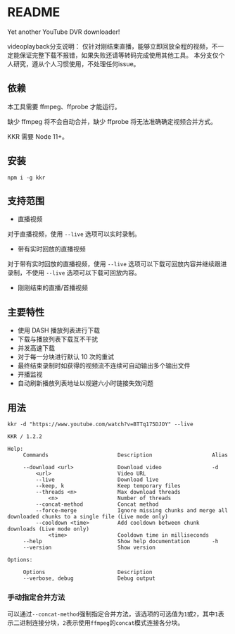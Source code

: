 # README

Yet another YouTube DVR downloader!

videoplayback分支说明：
仅针对刚结束直播，能够立即回放全程的视频，不一定能保证完整下载不报错，如果失败还请等转码完成使用其他工具。
本分支仅个人研究，遵从个人习惯使用，不处理任何issue。

## 依赖

本工具需要 ffmpeg、ffprobe 才能运行。

缺少 ffmpeg 将不会自动合并，缺少 ffprobe 将无法准确确定视频合并方式。

KKR 需要 Node 11+。

## 安装

`npm i -g kkr`

## 支持范围

-   直播视频

对于直播视频，使用 `--live` 选项可以实时录制。

-   带有实时回放的直播视频

对于带有实时回放的直播视频，使用 `--live` 选项可以下载可回放内容并继续跟进录制，不使用 `--live` 选项可以下载可回放内容。

-   刚刚结束的直播/首播视频

## 主要特性

-   使用 DASH 播放列表进行下载
-   下载与播放列表下载互不干扰
-   并发高速下载
-   对于每一分块进行默认 10 次的重试
-   最终结束录制时如获得的视频流不连续可自动输出多个输出文件
-   开播监视
-   自动刷新播放列表地址以规避六小时链接失效问题

## 用法

`kkr -d "https://www.youtube.com/watch?v=BTTq175DJOY" --live`

```
KKR / 1.2.2

Help:
     Commands                      Description                   Alias

     --download <url>              Download video                -d
         <url>                     Video URL
         --live                    Download live
         --keep, k                 Keep temporary files
         --threads <n>             Max download threads
             <n>                   Number of threads
         --concat-method           Concat method
         --force-merge             Ignore missing chunks and merge all downloaded chunks to a single file (Live mode only)
         --cooldown <time>         Add cooldown between chunk downloads (Live mode only)
             <time>                Cooldown time in milliseconds
     --help                        Show help documentation       -h
     --version                     Show version

Options:

     Options                       Description
     --verbose, debug              Debug output
```

### 手动指定合并方法

可以通过`--concat-method`强制指定合并方法，该选项的可选值为`1`或`2`，其中`1`表示二进制连接分块，`2`表示使用`ffmpeg`的`concat`模式连接各分块。